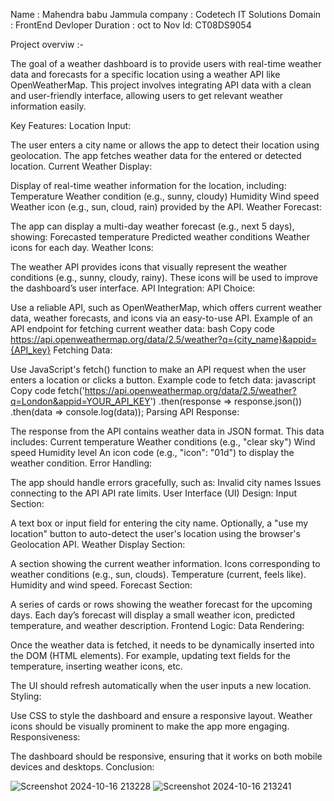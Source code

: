 Name : Mahendra babu Jammula 
company : Codetech IT Solutions 
Domain : FrontEnd Devloper 
Duration : oct to Nov 
Id:   CT08DS9054 

Project overviw :- 

The goal of a weather dashboard is to provide users with real-time weather data and forecasts for a specific location using a weather API like OpenWeatherMap. This project involves integrating API data with a clean and user-friendly interface, allowing users to get relevant weather information easily.

Key Features:
Location Input:

The user enters a city name or allows the app to detect their location using geolocation.
The app fetches weather data for the entered or detected location.
Current Weather Display:

Display of real-time weather information for the location, including:
Temperature
Weather condition (e.g., sunny, cloudy)
Humidity
Wind speed
Weather icon (e.g., sun, cloud, rain) provided by the API.
Weather Forecast:

The app can display a multi-day weather forecast (e.g., next 5 days), showing:
Forecasted temperature
Predicted weather conditions
Weather icons for each day.
Weather Icons:

The weather API provides icons that visually represent the weather conditions (e.g., sunny, cloudy, rainy). These icons will be used to improve the dashboard’s user interface.
API Integration:
API Choice:

Use a reliable API, such as OpenWeatherMap, which offers current weather data, weather forecasts, and icons via an easy-to-use API.
Example of an API endpoint for fetching current weather data:
bash
Copy code
https://api.openweathermap.org/data/2.5/weather?q={city_name}&appid={API_key}
Fetching Data:

Use JavaScript's fetch() function to make an API request when the user enters a location or clicks a button.
Example code to fetch data:
javascript
Copy code
fetch('https://api.openweathermap.org/data/2.5/weather?q=London&appid=YOUR_API_KEY')
    .then(response => response.json())
    .then(data => console.log(data));
Parsing API Response:

The response from the API contains weather data in JSON format. This data includes:
Current temperature
Weather conditions (e.g., "clear sky")
Wind speed
Humidity level
An icon code (e.g., "icon": "01d") to display the weather condition.
Error Handling:

The app should handle errors gracefully, such as:
Invalid city names
Issues connecting to the API
API rate limits.
User Interface (UI) Design:
Input Section:

A text box or input field for entering the city name.
Optionally, a "use my location" button to auto-detect the user's location using the browser's Geolocation API.
Weather Display Section:

A section showing the current weather information.
Icons corresponding to weather conditions (e.g., sun, clouds).
Temperature (current, feels like).
Humidity and wind speed.
Forecast Section:

A series of cards or rows showing the weather forecast for the upcoming days.
Each day’s forecast will display a small weather icon, predicted temperature, and weather description.
Frontend Logic:
Data Rendering:

Once the weather data is fetched, it needs to be dynamically inserted into the DOM (HTML elements). For example, updating text fields for the temperature, inserting weather icons, etc.

The UI should refresh automatically when the user inputs a new location.
Styling:

Use CSS to style the dashboard and ensure a responsive layout.
Weather icons should be visually prominent to make the app more engaging.
Responsiveness:

The dashboard should be responsive, ensuring that it works on both mobile devices and desktops.
Conclusion:


![Screenshot 2024-10-16 213228](https://github.com/user-attachments/assets/c3816439-a4fe-4bea-ab75-9fae158b7d10)
![Screenshot 2024-10-16 213241](https://github.com/user-attachments/assets/9e5e0bf7-370d-4883-8f20-c5063d305c2b)


